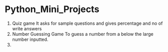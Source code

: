 # Python_Mini_Projects
1. Quiz game
   It asks for sample questions and gives percentage and no of write answers
2. Number Guessing Game
   To guess a number from a below the large number inputted.
3.
